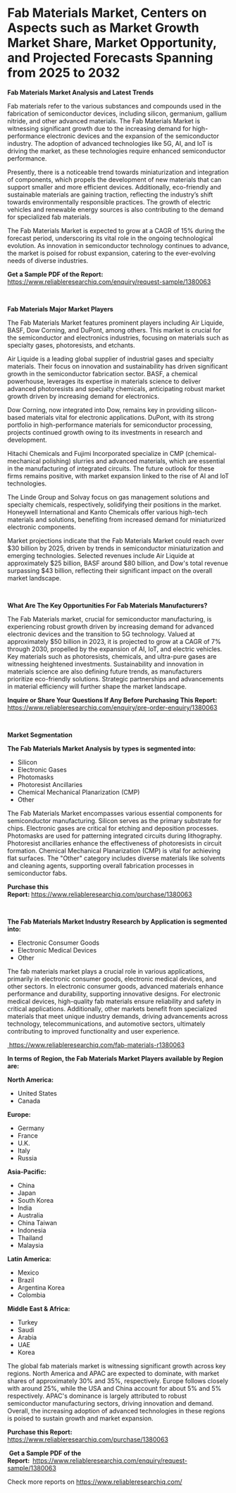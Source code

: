 <p><h1>Fab Materials Market, Centers on Aspects such as Market Growth Market Share, Market Opportunity, and Projected Forecasts Spanning from 2025 to 2032</h1></p><p><strong>Fab Materials Market Analysis and Latest Trends</strong></p>
<p><p>Fab materials refer to the various substances and compounds used in the fabrication of semiconductor devices, including silicon, germanium, gallium nitride, and other advanced materials. The Fab Materials Market is witnessing significant growth due to the increasing demand for high-performance electronic devices and the expansion of the semiconductor industry. The adoption of advanced technologies like 5G, AI, and IoT is driving the market, as these technologies require enhanced semiconductor performance.</p><p>Presently, there is a noticeable trend towards miniaturization and integration of components, which propels the development of new materials that can support smaller and more efficient devices. Additionally, eco-friendly and sustainable materials are gaining traction, reflecting the industry’s shift towards environmentally responsible practices. The growth of electric vehicles and renewable energy sources is also contributing to the demand for specialized fab materials.</p><p>The Fab Materials Market is expected to grow at a CAGR of 15% during the forecast period, underscoring its vital role in the ongoing technological evolution. As innovation in semiconductor technology continues to advance, the market is poised for robust expansion, catering to the ever-evolving needs of diverse industries.</p></p>
<p><strong>Get a Sample PDF of the Report:&nbsp;</strong> <a href="https://www.reliableresearchiq.com/enquiry/request-sample/1380063?utm_campaign=2810&utm_medium=2&utm_source=Github&utm_content=ia&utm_term=02042025&utm_id=fab-materials">https://www.reliableresearchiq.com/enquiry/request-sample/1380063</a></p>
<p>&nbsp;</p>
<p><strong>Fab Materials Major Market Players</strong></p>
<p><p>The Fab Materials Market features prominent players including Air Liquide, BASF, Dow Corning, and DuPont, among others. This market is crucial for the semiconductor and electronics industries, focusing on materials such as specialty gases, photoresists, and etchants.</p><p>Air Liquide is a leading global supplier of industrial gases and specialty materials. Their focus on innovation and sustainability has driven significant growth in the semiconductor fabrication sector. BASF, a chemical powerhouse, leverages its expertise in materials science to deliver advanced photoresists and specialty chemicals, anticipating robust market growth driven by increasing demand for electronics.</p><p>Dow Corning, now integrated into Dow, remains key in providing silicon-based materials vital for electronic applications. DuPont, with its strong portfolio in high-performance materials for semiconductor processing, projects continued growth owing to its investments in research and development.</p><p>Hitachi Chemicals and Fujimi Incorporated specialize in CMP (chemical-mechanical polishing) slurries and advanced materials, which are essential in the manufacturing of integrated circuits. The future outlook for these firms remains positive, with market expansion linked to the rise of AI and IoT technologies.</p><p>The Linde Group and Solvay focus on gas management solutions and specialty chemicals, respectively, solidifying their positions in the market. Honeywell International and Kanto Chemicals offer various high-tech materials and solutions, benefiting from increased demand for miniaturized electronic components.</p><p>Market projections indicate that the Fab Materials Market could reach over $30 billion by 2025, driven by trends in semiconductor miniaturization and emerging technologies. Selected revenues include Air Liquide at approximately $25 billion, BASF around $80 billion, and Dow's total revenue surpassing $43 billion, reflecting their significant impact on the overall market landscape.</p></p>
<p>&nbsp;</p>
<p><strong>What Are The Key Opportunities For Fab Materials Manufacturers?</strong></p>
<p><p>The Fab Materials market, crucial for semiconductor manufacturing, is experiencing robust growth driven by increasing demand for advanced electronic devices and the transition to 5G technology. Valued at approximately $50 billion in 2023, it is projected to grow at a CAGR of 7% through 2030, propelled by the expansion of AI, IoT, and electric vehicles. Key materials such as photoresists, chemicals, and ultra-pure gases are witnessing heightened investments. Sustainability and innovation in materials science are also defining future trends, as manufacturers prioritize eco-friendly solutions. Strategic partnerships and advancements in material efficiency will further shape the market landscape.</p></p>
<p><strong>Inquire or Share Your Questions If Any Before Purchasing This Report:</strong> <a href="https://www.reliableresearchiq.com/enquiry/pre-order-enquiry/1380063?utm_campaign=2810&utm_medium=2&utm_source=Github&utm_content=ia&utm_term=02042025&utm_id=fab-materials">https://www.reliableresearchiq.com/enquiry/pre-order-enquiry/1380063</a></p>
<p>&nbsp;</p>
<p><strong>Market Segmentation</strong></p>
<p><strong>The Fab Materials Market Analysis by types is segmented into:</strong></p>
<p><ul><li>Silicon</li><li>Electronic Gases</li><li>Photomasks</li><li>Photoresist Ancillaries</li><li>Chemical Mechanical Planarization (CMP)</li><li>Other</li></ul></p>
<p><p>The Fab Materials Market encompasses various essential components for semiconductor manufacturing. Silicon serves as the primary substrate for chips. Electronic gases are critical for etching and deposition processes. Photomasks are used for patterning integrated circuits during lithography. Photoresist ancillaries enhance the effectiveness of photoresists in circuit formation. Chemical Mechanical Planarization (CMP) is vital for achieving flat surfaces. The "Other" category includes diverse materials like solvents and cleaning agents, supporting overall fabrication processes in semiconductor fabs.</p></p>
<p><strong>Purchase this Report:&nbsp;</strong><a href="https://www.reliableresearchiq.com/purchase/1380063?utm_campaign=2810&utm_medium=2&utm_source=Github&utm_content=ia&utm_term=02042025&utm_id=fab-materials">https://www.reliableresearchiq.com/purchase/1380063</a></p>
<p>&nbsp;</p>
<p><strong>The Fab Materials Market Industry Research by Application is segmented into:</strong></p>
<p><ul><li>Electronic Consumer Goods</li><li>Electronic Medical Devices</li><li>Other</li></ul></p>
<p><p>The fab materials market plays a crucial role in various applications, primarily in electronic consumer goods, electronic medical devices, and other sectors. In electronic consumer goods, advanced materials enhance performance and durability, supporting innovative designs. For electronic medical devices, high-quality fab materials ensure reliability and safety in critical applications. Additionally, other markets benefit from specialized materials that meet unique industry demands, driving advancements across technology, telecommunications, and automotive sectors, ultimately contributing to improved functionality and user experience.</p></p>
<p><a href="https://www.reliableresearchiq.com/fab-materials-r1380063?utm_campaign=2810&utm_medium=2&utm_source=Github&utm_content=ia&utm_term=02042025&utm_id=fab-materials">&nbsp;https://www.reliableresearchiq.com/fab-materials-r1380063</a></p>
<p><strong>In terms of Region, the Fab Materials Market Players available by Region are:</strong></p>
<p>
    <p> <strong> North America: </strong>
        <ul>
            <li>United States</li>
            <li>Canada</li>
        </ul>
        </p> 
    <p> <strong> Europe: </strong>
        <ul>
            <li>Germany</li>
            <li>France</li>
            <li>U.K.</li>
            <li>Italy</li>
            <li>Russia</li>
        </ul>
        </p> 
    <p> <strong> Asia-Pacific: </strong>
        <ul>
            <li>China</li>
            <li>Japan</li>
            <li>South Korea</li>
            <li>India</li>
            <li>Australia</li>
            <li>China Taiwan</li>
            <li>Indonesia</li>
            <li>Thailand</li>
            <li>Malaysia</li>
        </ul>
        </p> 
    <p> <strong> Latin America: </strong>
        <ul>
            <li>Mexico</li>
            <li>Brazil</li>
            <li>Argentina Korea</li>
            <li>Colombia</li>
        </ul>
        </p> 
    <p> <strong> Middle East & Africa: </strong>
        <ul>
            <li>Turkey</li>
            <li>Saudi</li>
            <li>Arabia</li>
            <li>UAE</li>
            <li>Korea</li>
        </ul>
    </p>
    </p>
<p><p>The global fab materials market is witnessing significant growth across key regions. North America and APAC are expected to dominate, with market shares of approximately 30% and 35%, respectively. Europe follows closely with around 25%, while the USA and China account for about 5% and 5% respectively. APAC's dominance is largely attributed to robust semiconductor manufacturing sectors, driving innovation and demand. Overall, the increasing adoption of advanced technologies in these regions is poised to sustain growth and market expansion.</p></p>
<p><strong>Purchase this Report: </strong><a href="https://www.reliableresearchiq.com/purchase/1380063?utm_campaign=2810&utm_medium=2&utm_source=Github&utm_content=ia&utm_term=02042025&utm_id=fab-materials">https://www.reliableresearchiq.com/purchase/1380063</a></p>
<p>&nbsp;<strong>Get a Sample PDF of the Report:&nbsp;&nbsp;</strong><a href="https://www.reliableresearchiq.com/enquiry/request-sample/1380063?utm_campaign=2810&utm_medium=2&utm_source=Github&utm_content=ia&utm_term=02042025&utm_id=fab-materials">https://www.reliableresearchiq.com/enquiry/request-sample/1380063</a></p>
<p><strong></strong></p>
<p>Check more reports on <a href="https://www.reliableresearchiq.com/?utm_campaign=2810&utm_medium=2&utm_source=Github&utm_content=ia&utm_term=02042025&utm_id=fab-materials">https://www.reliableresearchiq.com/</a></p>